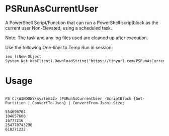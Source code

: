 # PSRunAsCurrentUser
A PowerShell Script/Function that can run a PowerShell scriptblock as the current user Non-Elevated, using a scheduled task.

Note: The task and any log files used are cleaned up after execution.

Use the following One-liner to Temp Run in session: 

```
iex ((New-Object System.Net.WebClient).DownloadString("https://tinyurl.com/PSRunAsCurrentUser"));
```

# Usage

```

PS C:\WINDOWS\system32> (PSRunAsCurrentUser -ScriptBlock {Get-Partition | ConvertTo-Json} | ConvertFrom-Json).Size;

554696704
104857600
16777216
254770743296
610271232

```
